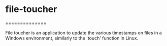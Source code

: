 # file-toucher
==============

File toucher is an application to update the various timestamps on files in a Windows environment, similarly to the 'touch' function in Linux.